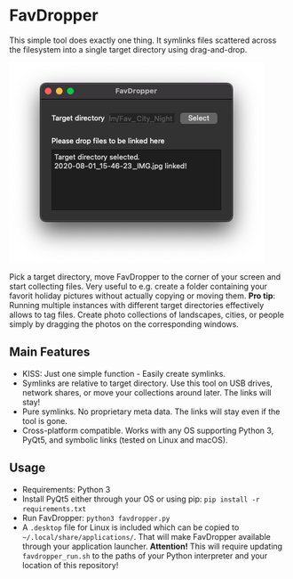 # FavDropper
This simple tool does exactly one thing. It symlinks files scattered across the filesystem into a single target directory using drag-and-drop. 

![screenshot](screenshot.png)

Pick a target directory, move FavDropper to the corner of your screen and start collecting files. Very useful to e.g. create a folder containing your favorit holiday pictures without actually copying or moving them. **Pro tip**: Running multiple instances with different target directories effectively allows to tag files. Create photo collections of landscapes, cities, or people simply by dragging the photos on the corresponding windows.


## Main Features
* KISS: Just one simple function - Easily create symlinks.
* Symlinks are relative to target directory. Use this tool on USB drives, network shares, or move your collections around later. The links will stay!
* Pure symlinks. No proprietary meta data. The links will stay even if the tool is gone.
* Cross-platform compatible. Works with any OS supporting Python 3, PyQt5, and symbolic links (tested on Linux and macOS).

## Usage
* Requirements: Python 3
* Install PyQt5 either through your OS or using pip: `pip install -r requirements.txt`
* Run FavDropper: `python3 favdropper.py`
* A `.desktop` file for Linux is included which can be copied to `~/.local/share/applications/`. That will make FavDropper available through your application launcher. **Attention!** This will require updating `favdropper_run.sh` to the paths of your Python interpreter and your location of this repository!
